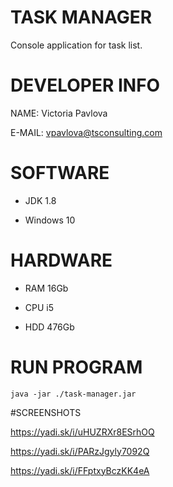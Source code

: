 # TASK MANAGER 

Console application for task list.

# DEVELOPER INFO 

NAME: Victoria Pavlova

E-MAIL: vpavlova@tsconsulting.com

# SOFTWARE 

* JDK 1.8 

* Windows 10

# HARDWARE

* RAM 16Gb

* CPU i5

* HDD 476Gb

# RUN PROGRAM

```
java -jar ./task-manager.jar
```



#SCREENSHOTS 

https://yadi.sk/i/uHUZRXr8ESrhOQ

https://yadi.sk/i/PARzJgyly7092Q

https://yadi.sk/i/FFptxyBczKK4eA
